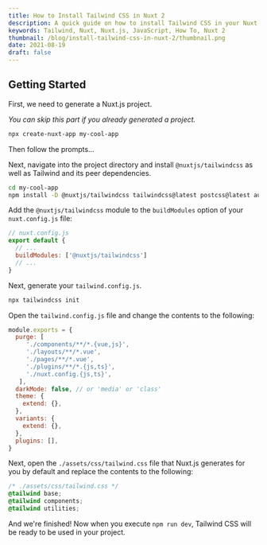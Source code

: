 ```yaml
---
title: How to Install Tailwind CSS in Nuxt 2
description: A quick guide on how to install Tailwind CSS in your Nuxt 2 project.
keywords: Tailwind, Nuxt, Nuxt.js, JavaScript, How To, Nuxt 2
thumbnail: /blog/install-tailwind-css-in-nuxt-2/thumbnail.png
date: 2021-08-19
draft: false
---
```


## Getting Started

First, we need to generate a Nuxt.js project.

*You can skip this part if you already generated a project.*

```bash
npx create-nuxt-app my-cool-app
```

Then follow the prompts...

Next, navigate into the project directory and install `@nuxtjs/tailwindcss` as well as Tailwind and its peer dependencies.

```bash
cd my-cool-app
npm install -D @nuxtjs/tailwindcss tailwindcss@latest postcss@latest autoprefixer@latest
```

Add the `@nuxtjs/tailwindcss` module to the `buildModules` option of your `nuxt.config.js` file:

```js
// nuxt.config.js
export default {
  // ...
  buildModules: ['@nuxtjs/tailwindcss']
  // ...
}
```

Next, generate your `tailwind.config.js`.

```bash
npx tailwindcss init
```

Open the `tailwind.config.js` file and change the contents to the following:

```js
module.exports = {
  purge: [
     './components/**/*.{vue,js}',
     './layouts/**/*.vue',
     './pages/**/*.vue',
     './plugins/**/*.{js,ts}',
     './nuxt.config.{js,ts}',
   ],
  darkMode: false, // or 'media' or 'class'
  theme: {
    extend: {},
  },
  variants: {
    extend: {},
  },
  plugins: [],
}
```

Next, open the `./assets/css/tailwind.css` file that Nuxt.js generates for you by default and replace the contents to the following:

```css
/* ./assets/css/tailwind.css */
@tailwind base;
@tailwind components;
@tailwind utilities;
```

And we're finished! Now when you execute `npm run dev`, Tailwind CSS will be ready to be used in your project.